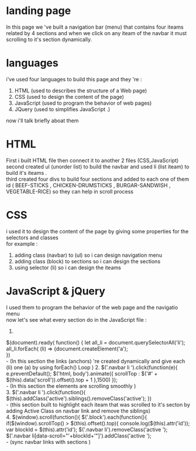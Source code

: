 # landing page 
In this page we 've built a navigation bar (menu) that contains four iteams related by 4 sections and when
we click on any iteam of the navbar it must scrolling to it's section dynamically.

languages 
======
i've used four languages to build this page and they 're :
1. HTML (used to  describes the structure of a Web page) 
2. CSS  (used to design the content of the page)
3. JavaScript (used to program the behavior of web pages)
4. JQuery (used to simplifies JavaScript .) <br/>

now i'll talk briefly aboat them 

HTML
======
First i built HTML file then connect it to another 2 files (CSS,JavaScript)<br/>
second created ul (unorder list) to build the navbar and used li (list iteam) to build it's iteams . <br/>
third created four divs to build four sections and added to each one of them id ( BEEF-STICKS , CHICKEN-DRUMSTICKS , BURGAR-SANDWISH , VEGETABLE-RICE) so they can help in scroll process

CSS
======
i used it to design the content of the page by giving some properties for the selectors and classes <br/>
for example :
1. adding class (navbar) to (ul) so i can design navigation menu 
2. adding class (block) to sections so i can design the sections 
3. using selector (li) so i can design the iteams 

JavaScript & jQuery
====== 
I used them to program the behavior of the web page and the navigatio menu  <br/>
now let's see what every section do in the JavaScript file : <br/>

1. 
$(document).ready( function() {
let all_li = document.querySelectorAll('li');
all_li.forEach( (li) => {document.createElement('a');  
})
<br/>- (In this section the links (anchors) 're created dynamically and give each (li) one (a) by using forEach() Loop )
2. 
$('.navbar li ').click(function(e){
      e.preventDefault();
      $('html, body').animate({
        scrollTop : $('#' + $(this).data('scroll')).offset().top + 1
      },1500)
    });
<br/>- (In this section the elements are scrolling smoothly  )   
3.
$('.navbar li  ').click(function(){
       $(this).addClass('active').siblings().removeClass('active');
   }) 
<br/>- (this section built to highlight each iteam that was scrolled to it's secton by adding Active Class on navbar link and remove the siblings)    
4.
   $(window).scroll(function(){
    $('.block').each(function(){
      if($(window).scrollTop() > $(this).offset().top){
        console.log($(this).attr('id'));
        var blockId = $(this).attr('id');
        $('.navbar  li').removeClass('active ');
        $('.navbar li[data-scroll="'+blockId+'"]').addClass('active ');
<br/>- (sync navbar links with sections  )      
